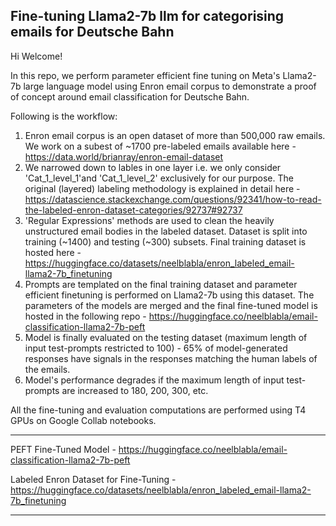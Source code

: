 ## Fine-tuning Llama2-7b llm for categorising emails for Deutsche Bahn

Hi Welcome!

In this repo, we perform parameter efficient fine tuning on Meta's Llama2-7b large language model using Enron email corpus to demonstrate a proof of concept around email classification for Deutsche Bahn.

Following is the workflow:
1. Enron email corpus is an open dataset of more than 500,000 raw emails. We work on a subest of ~1700 pre-labeled emails available here - https://data.world/brianray/enron-email-dataset
2. We narrowed down to lables in one layer i.e. we only consider 'Cat_1_level_1'and 'Cat_1_level_2' exclusively for our purpose. The original (layered) labeling methodology is explained in detail here - https://datascience.stackexchange.com/questions/92341/how-to-read-the-labeled-enron-dataset-categories/92737#92737
3. 'Regular Expressions' methods are used to clean the heavily unstructured email bodies in the labeled dataset. Dataset is split into training (~1400) and testing (~300) subsets. Final training dataset is hosted here - https://huggingface.co/datasets/neelblabla/enron_labeled_email-llama2-7b_finetuning
4. Prompts are templated on the final training dataset and parameter efficient finetuning is performed on Llama2-7b using this dataset. The parameters of the models are merged and the final fine-tuned model is hosted in the following repo - https://huggingface.co/neelblabla/email-classification-llama2-7b-peft
5. Model is finally evaluated on the testing dataset (maximum length of input test-prompts restricted to 100) - 65% of model-generated responses have signals in the responses matching the human labels of the emails.
6. Model's performance degrades if the maximum length of input test-prompts are increased to 180, 200, 300, etc.

All the fine-tuning and evaluation computations are performed using T4 GPUs on Google Collab notebooks.

*******

PEFT Fine-Tuned Model - https://huggingface.co/neelblabla/email-classification-llama2-7b-peft

Labeled Enron Dataset for Fine-Tuning - https://huggingface.co/datasets/neelblabla/enron_labeled_email-llama2-7b_finetuning

*******
